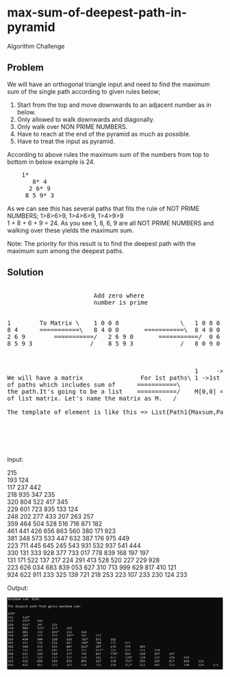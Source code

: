 # max-sum-of-deepest-path-in-pyramid
Algorithm Challenge

## Problem
We will have an orthogonal triangle input and need to find the maximum sum of the single path according to given rules below;

1. Start from the top and move downwards to an adjacent number as in below.
2. Only allowed to walk downwards and diagonally.
3. Only walk over NON PRIME NUMBERS.
4. Have to reach at the end of the pyramid as much as possible.
5. Have to treat the input as pyramid.

According to above rules the maximum sum of the numbers from top to bottom in below example is 24.

<pre>
	1*
       8* 4
      2 6* 9
     8 5 9* 3
</pre>

As we can see this has several paths that fits the rule of NOT PRIME NUMBERS; 1>8>6>9, 1>4>6>9, 1>4>9>9\
1 + 8 + 6 + 9 = 24.  As you see 1, 8, 6, 9 are all NOT PRIME NUMBERS and walking over these yields the maximum sum.

Note: The priority for this result is to find the deepest path with the maximum sum among the deepest paths.

## Solution
<pre>
									
					    Add zero where			
					    number is prime			
					    											
					    					
1	     To Matrix \	1 0 0 0     	        \	1 0 0 0  
8 4	     ===========\	8 4 0 0	      ===========\	8 4 0 0       			
2 6 9	     ===========/	2 6 9 0	      ===========/	0 6 9 0   
8 5 9 3	       	       /	8 5 9 3		        /	8 0 9 0	
									

				  
													1     ->1st row							  	  	 8 4   ->2nd row												 0 6 9   ->3rd row
We will have a matrix 	    	     For 1st paths\	1 ->1st row		      For 2nd paths\	8 4   ->2nd row							For 3nd paths\   0 6 9 ->3rd row										For 4nd paths\   8 0 9 0 ->4th row
of paths which includes sum of	 	===========\					 ===========\									   ===========\													   ===========\
the path.It's going to be a list	===========/    M[0,0] = {{1, 0}}	 	 ===========/    M[1,0] = {{M[0,0][0][0] + 8, M[0,0][0][1], 0}} => {{9, 0, 0}}	   ===========/  M[2,0] = X (Value 0) 										   ===========/  M[3,0] = {{M[2,1][0][0] + 8, M[2,1][0][1], M[2,1][0][2], M[2,1][0][3], 0}, {{M[2,1][1][0] + 8, M[2,1][1][1], M[2,1][1][2], M[2,1][1][3], 0}} = {{23, 0, 0, 1, 0}, {19, 0, 0, 1, 0}}											   ==> So finally, we've got these 5 paths as deepest paths.
of list matrix. Let's name the matrix as M.	  /						   /	 M[1,1] = {{M[0,0][0][0] + 4, M[0,0][0][1], 1}} => {{5, 0, 1}}		     /	 M[2,1] = {{M[1,0][0][0] + 6, M[1,0][0][1], M[1,0][0][2], 1}, 						     /   M[3,1] = X (Value 0)																															       First element was our max sum of the path. According to this, the path that has 24 as first element is the answer.
																								   {M[1,1][0][0] + 6, M[1,1][0][1], M[1,1][0][2]}} = {{15, 0, 0, 1}, {11, 0, 1, 1}}			 M[3,2] = {{M[2,1][0][0] + 9, M[2,1][0][1], M[2,1][0][2], M[2,1][0][3], 2}, {{M[2,1][1][0] + 9, M[2,1][1][1], M[2,1][1][2], M[2,1][1][3], 2}, {M[2,2][0][0] + 9, M[2,2][0][1], M[2,2][0][2], M[2,1][0][3], 2 }} = {{24, 0, 0, 1, 2}, {20, 0, 1, 1, 2}, {23, 0, 1, 2, 2}}       And column indexes of this path => 0 > 0 > 1 > 2
The template of element is like this => List{Path1{Maxsum,PathIndex1,PathIndex2,...} 													 M[2,2] = {{M[1,1][0][0] + 9, M[1,1][0][1], M[1,1][0][2], 2}} => {{14, 0, 1, 2}}																																					       Our matrix was => 1 0 0 0 -> 0. index => 1	
																																																																						       			 8 4 0 0 -> 0. index => 8   ---> 1 > 8 > 6 > 9  ==> So, result matches for sample input.
																																																																									 2 6 9 0 -> 1. index => 6
																																																																									 8 5 9 3 -> 2. index => 9 
																																																																									

</pre>	

Input:

215\
193 124\
117 237 442\
218 935 347 235\
320 804 522 417 345\
229 601 723 835 133 124\
248 202 277 433 207 263 257\
359 464 504 528 516 716 871 182\
461 441 426 656 863 560 380 171 923\
381 348 573 533 447 632 387 176 975 449\
223 711 445 645 245 543 931 532 937 541 444\
330 131 333 928 377 733 017 778 839 168 197 197\
131 171 522 137 217 224 291 413 528 520 227 229 928\
223 626 034 683 839 053 627 310 713 999 629 817 410 121\
924 622 911 233 325 139 721 218 253 223 107 233 230 124 233

Output:

![Output](ss/result.PNG)
